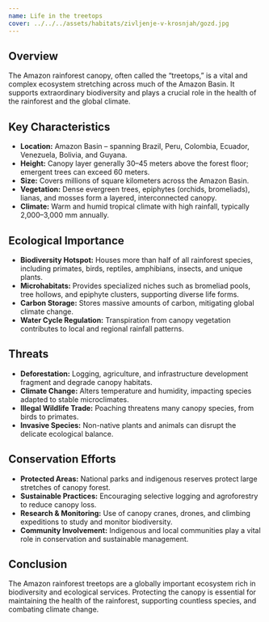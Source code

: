 ```yaml
---
name: Life in the treetops
cover: ../../../assets/habitats/zivljenje-v-krosnjah/gozd.jpg
---
```

## Overview  
The Amazon rainforest canopy, often called the “treetops,” is a vital and complex ecosystem stretching across much of the Amazon Basin. It supports extraordinary biodiversity and plays a crucial role in the health of the rainforest and the global climate.

## Key Characteristics  
- **Location:** Amazon Basin – spanning Brazil, Peru, Colombia, Ecuador, Venezuela, Bolivia, and Guyana.  
- **Height:** Canopy layer generally 30–45 meters above the forest floor; emergent trees can exceed 60 meters.  
- **Size:** Covers millions of square kilometers across the Amazon Basin.  
- **Vegetation:** Dense evergreen trees, epiphytes (orchids, bromeliads), lianas, and mosses form a layered, interconnected canopy.  
- **Climate:** Warm and humid tropical climate with high rainfall, typically 2,000–3,000 mm annually.

## Ecological Importance  
- **Biodiversity Hotspot:** Houses more than half of all rainforest species, including primates, birds, reptiles, amphibians, insects, and unique plants.  
- **Microhabitats:** Provides specialized niches such as bromeliad pools, tree hollows, and epiphyte clusters, supporting diverse life forms.  
- **Carbon Storage:** Stores massive amounts of carbon, mitigating global climate change.  
- **Water Cycle Regulation:** Transpiration from canopy vegetation contributes to local and regional rainfall patterns.

## Threats  
- **Deforestation:** Logging, agriculture, and infrastructure development fragment and degrade canopy habitats.  
- **Climate Change:** Alters temperature and humidity, impacting species adapted to stable microclimates.  
- **Illegal Wildlife Trade:** Poaching threatens many canopy species, from birds to primates.  
- **Invasive Species:** Non-native plants and animals can disrupt the delicate ecological balance.

## Conservation Efforts  
- **Protected Areas:** National parks and indigenous reserves protect large stretches of canopy forest.  
- **Sustainable Practices:** Encouraging selective logging and agroforestry to reduce canopy loss.  
- **Research & Monitoring:** Use of canopy cranes, drones, and climbing expeditions to study and monitor biodiversity.  
- **Community Involvement:** Indigenous and local communities play a vital role in conservation and sustainable management.

## Conclusion  
The Amazon rainforest treetops are a globally important ecosystem rich in biodiversity and ecological services. Protecting the canopy is essential for maintaining the health of the rainforest, supporting countless species, and combating climate change.
